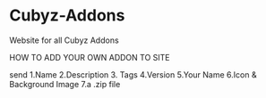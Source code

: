 # Cubyz-Addons
Website for all Cubyz Addons


HOW TO ADD YOUR OWN ADDON TO SITE

send 
1.Name
2.Description
3. Tags
4.Version
5.Your Name
6.Icon & Background Image
7.a .zip file
